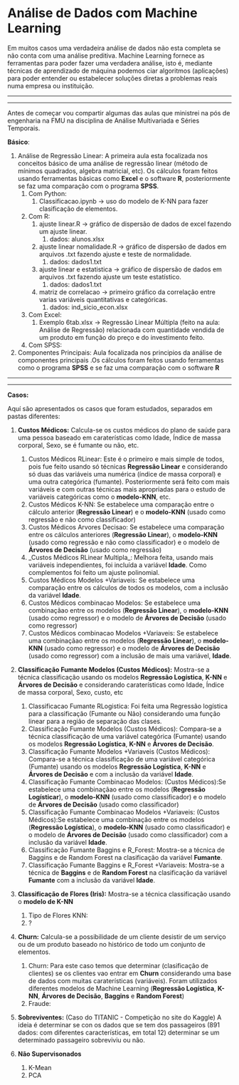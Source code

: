 # Análise de Dados com Machine Learning
 
Em muitos casos uma verdadeira análise de dados não esta completa se não conta com uma análise preditiva. Machine Learning fornece as ferramentas para poder fazer uma verdadera análise, isto é, mediante técnicas de aprendizado de máquina podemos ciar algoritmos (aplicações) para poder entender ou estabelecer soluções diretas a problemas reais numa empresa ou instituição. 

---
---


Antes de começar vou compartir algumas das aulas que ministrei na pós de engenharia na FMU na disciplina de Análise Multivariada e Séries Temporais.

**Básico**:

1. Análise de Regressão Linear: A primeira aula esta focalizada nos conceitos básico de uma análise de regressão linear (método de mínimos quadrados, algebra matricial, etc). Os cálculos foram feitos usando ferramentas básicas como **Excel** e o software **R**, posteriormente se faz uma comparação com o programa **SPSS**.
    1. Com Python:
       1. Classificacao.ipynb -> uso do modelo de K-NN para fazer clasificação de elementos.
    1. Com R:
       1. ajuste linear.R -> gráfico de dispersão de dados de excel fazendo um ajuste linear.
           1. dados: alunos.xlsx
       1. ajuste linear nomalidade.R -> gráfico de dispersão de dados em arquivos .txt fazendo ajuste e teste de normalidade.
           1. dados: dados1.txt
       1. ajuste linear e estatistica -> gráfico de dispersão de dados em arquivos .txt fazendo ajuste um teste estatístico.
           1. dados: dados1.txt
       1. matriz de correlacao -> primeiro gráfico da correlação entre varias variáveis quantitativas e categóricas.
           1. dados: ind_sicio_econ.xlsx
    1. Com Excel: 
        1. Exemplo 6tab.xlsx -> Regressão Linear Múltipla (feito na aula: Análise de Regressão) relacionada com quantidade vendida de um produto em função do preço e do investimento feito.
    1. Com SPSS:
1. Componentes Principais: Aula focalizada nos principios da análise de componentes principais .Os cálculos foram feitos usando ferramentas como o programa **SPSS** e se faz uma comparação com o software **R**

    
---
---

**Casos:**

Aquí são apresentados os casos que foram estudados, separados em pastas diferentes:

1. **Custos Médicos:** Calcula-se os custos médicos do plano de saúde para uma pessoa baseado em caraterísticas como Idade, Índice de massa corporal, Sexo, se é fumante ou não, etc. 
    1. Custos Médicos RLinear: Este é o primeiro e mais simple de todos, pois fue feito usando só técnicas **Regressão Linear** e considerando só duas das variáveis uma numérica (índice de massa corporal) e uma outra categórica (fumante). Posteriormente será feito com mais variáveis e com outras técnicas mais apropriadas para o estudo de variáveis categóricas como o **modelo-KNN**, etc.  
    2. Custos Médicos K-NN: Se estabelece uma comparação entre o cálculo anterior (**Regressão Linear**) e o **modelo-KNN** (usado como regressão e não como classificador)
    3. Custos Médicos Arvores Decisao: Se estabelece uma comparação entre os cálculos anteriores (**Regressão Linear**), o **modelo-KNN** (usado como regressão e não como classificador) e o modelo de **Árvores de Decisão** (usado como regressão)
    4. \_Custos Médicos RLinear Multipla\_: Melhora feita, usando mais variáveis independientes, foi incluída a variável **Idade**. Como complementos foi feito um ajuste polinomial. 
    5. Custos Médicos Modelos +Variaveis: Se estabelece uma comparação entre os cálculos de todos os modelos, com a inclusão da variável **Idade**.
    6. Custos Médicos combinacao Modelos: Se estabelece uma combinaçãao entre os modelos (**Regressão Linear**), o **modelo-KNN** (usado como regressor) e o modelo de **Árvores de Decisão** (usado como regressor)
    7. Custos Médicos combinacao Modelos +Variaveis: Se estabelece uma combinaçãao entre os modelos (**Regressão Linear**), o **modelo-KNN** (usado como regressor) e o modelo de **Árvores de Decisão** (usado como regressor) com a inclusão de mais uma variável, **Idade**.

1. **Classificação Fumante Modelos (Custos Médicos):** Mostra-se a técnica classificação usando os modelos **Regressão Logística**, **K-NN** e **Árvores de Decisão** e considerando caraterísticas como Idade, Índice de massa corporal, Sexo, custo, etc
    1. Classificacao Fumante RLogistica: Foi feita uma Regressão logística para a classificação (Fumante ou Não) considerando uma função linear para a região de separação das clases. 
    2. Classificação Fumante Modelos (Custos Médicos): Compara-se a técnica classificação de uma variável categórica (Fumante) usando os modelos **Regressão Logística**, **K-NN** e **Árvores de Decisão**.
    3. Classificação Fumante Modelos +Variaveis (Custos Médicos): Compara-se a técnica classificação de uma variável categórica (Fumante) usando os modelos **Regressão Logística**, **K-NN** e **Árvores de Decisão** e com a inclusão da variável **Idade**.
    4. Classificação Fumante Combinacao Modelos: (Custos Médicos):Se estabelece uma combinaçãao entre os modelos (**Regressão Logísticar**), o **modelo-KNN** (usado como classificador) e o modelo de **Árvores de Decisão** (usado como classificador)
    5. Classificação Fumante Combinacao Modelos +Variaveis: (Custos Médicos):Se estabelece uma combinação entre os modelos (**Regressão Logística**), o **modelo-KNN** (usado como classificador) e o modelo de **Árvores de Decisão** (usado como classificador) com a inclusão da variável **Idade**.
    6. Classificação Fumante Baggins e R_Forest: Mostra-se a técnica de Baggins e de Random Forest na clasificação da variável **Fumante**.  
    7. Classificação Fumante Baggins e R_Forest +Variaveis: Mostra-se a técnica de **Baggins** e de **Random Forest** na clasificação da variável **Fumante** com a inclusão da variável **Idade**.
    
1. **Classificação de Flores (Iris):** Mostra-se a técnica classificação usando o **modelo de K-NN**
    1. Tipo de Flores KNN:
    2. ? 
1. **Churn:**  Calcula-se a possibilidade de um cliente desistir de um serviço ou de um produto baseado no histórico de todo um conjunto de elementos. 
    1. Churn: Para este caso temos que determinar (clasificação de clientes) se os clientes vao entrar em **Churn** considerando uma base de dados com muitas caraterísticas (variáveis). Foram utilizados diferentes modelos de Machine Learning (**Regressão Logística**, **K-NN**, **Árvores de Decisão**, **Baggins** e **Random Forest**) 
    2. Fraude:
1. **Sobreviventes:** (Caso do TITANIC - Competição no site do Kaggle) A ideia é determinar se con os dados que se tem dos passageiros (891 dados: com diferentes características, em total 12) determinar se um determinado passageiro sobreviviu ou não.

3. **Não Supervisonados**
    1. K-Mean
    2. PCA 
    
